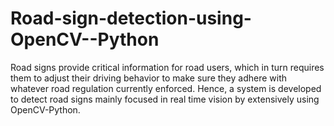 # Road-sign-detection-using-OpenCV--Python
Road signs provide critical information for road users, which in turn requires them to adjust their driving behavior to make sure they adhere with whatever road regulation currently enforced.
Hence, a system is developed to detect road signs mainly focused in real time vision by extensively using OpenCV-Python.
